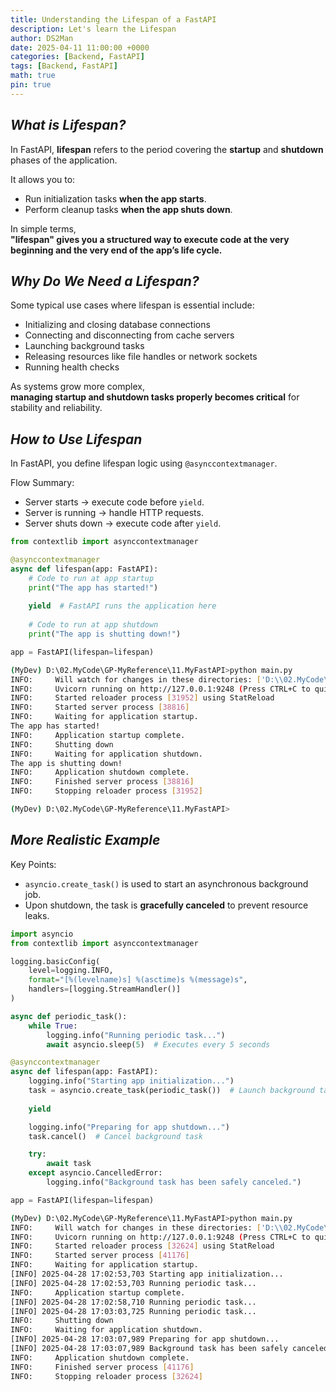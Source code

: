 ```yaml
---
title: Understanding the Lifespan of a FastAPI
description: Let's learn the Lifespan
author: DS2Man
date: 2025-04-11 11:00:00 +0000
categories: [Backend, FastAPI]
tags: [Backend, FastAPI]
math: true
pin: true
---
```


## *What is Lifespan?*

In FastAPI, **lifespan** refers to the period covering the **startup** and **shutdown** phases of the application.

It allows you to:
- Run initialization tasks **when the app starts**.
- Perform cleanup tasks **when the app shuts down**.

In simple terms,  
**"lifespan" gives you a structured way to execute code at the very beginning and the very end of the app’s life cycle.**

## *Why Do We Need a Lifespan?*

Some typical use cases where lifespan is essential include:

- Initializing and closing database connections    
- Connecting and disconnecting from cache servers    
- Launching background tasks    
- Releasing resources like file handles or network sockets    
- Running health checks    

As systems grow more complex,  
**managing startup and shutdown tasks properly becomes critical** for stability and reliability.

## *How to Use Lifespan*

In FastAPI, you define lifespan logic using `@asynccontextmanager`.

Flow Summary:
- Server starts → execute code before `yield`.
- Server is running → handle HTTP requests.
- Server shuts down → execute code after `yield`.

```python
from contextlib import asynccontextmanager

@asynccontextmanager
async def lifespan(app: FastAPI):
    # Code to run at app startup
    print("The app has started!")
    
    yield  # FastAPI runs the application here
    
    # Code to run at app shutdown
    print("The app is shutting down!")

app = FastAPI(lifespan=lifespan)
```

```bash
(MyDev) D:\02.MyCode\GP-MyReference\11.MyFastAPI>python main.py
INFO:     Will watch for changes in these directories: ['D:\\02.MyCode\\GP-MyReference\\11.MyFastAPI']
INFO:     Uvicorn running on http://127.0.0.1:9248 (Press CTRL+C to quit)
INFO:     Started reloader process [31952] using StatReload
INFO:     Started server process [38816]
INFO:     Waiting for application startup.
The app has started!
INFO:     Application startup complete.   
INFO:     Shutting down
INFO:     Waiting for application shutdown.
The app is shutting down!
INFO:     Application shutdown complete.
INFO:     Finished server process [38816]
INFO:     Stopping reloader process [31952]

(MyDev) D:\02.MyCode\GP-MyReference\11.MyFastAPI>
```


## *More Realistic Example*

Key Points:
- `asyncio.create_task()` is used to start an asynchronous background job.
- Upon shutdown, the task is **gracefully canceled** to prevent resource leaks.

```python
import asyncio
from contextlib import asynccontextmanager

logging.basicConfig(
    level=logging.INFO,
    format="[%(levelname)s] %(asctime)s %(message)s",
    handlers=[logging.StreamHandler()]
) 

async def periodic_task():
    while True:
        logging.info("Running periodic task...")
        await asyncio.sleep(5)  # Executes every 5 seconds  

@asynccontextmanager
async def lifespan(app: FastAPI):
    logging.info("Starting app initialization...")
    task = asyncio.create_task(periodic_task())  # Launch background task
    
    yield

    logging.info("Preparing for app shutdown...")
    task.cancel()  # Cancel background task

    try:
        await task
    except asyncio.CancelledError:
        logging.info("Background task has been safely canceled.")

app = FastAPI(lifespan=lifespan)
```

```bash
(MyDev) D:\02.MyCode\GP-MyReference\11.MyFastAPI>python main.py
INFO:     Will watch for changes in these directories: ['D:\\02.MyCode\\GP-MyReference\\11.MyFastAPI']
INFO:     Uvicorn running on http://127.0.0.1:9248 (Press CTRL+C to quit)
INFO:     Started reloader process [32624] using StatReload
INFO:     Started server process [41176]
INFO:     Waiting for application startup.
[INFO] 2025-04-28 17:02:53,703 Starting app initialization...
[INFO] 2025-04-28 17:02:53,703 Running periodic task...      
INFO:     Application startup complete.
[INFO] 2025-04-28 17:02:58,710 Running periodic task...
[INFO] 2025-04-28 17:03:03,725 Running periodic task...
INFO:     Shutting down
INFO:     Waiting for application shutdown.
[INFO] 2025-04-28 17:03:07,989 Preparing for app shutdown...
[INFO] 2025-04-28 17:03:07,989 Background task has been safely canceled.
INFO:     Application shutdown complete.
INFO:     Finished server process [41176]
INFO:     Stopping reloader process [32624]

```